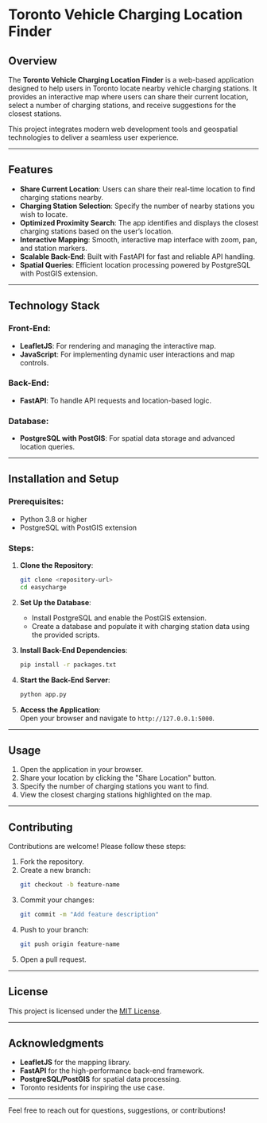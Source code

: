 # Toronto Vehicle Charging Location Finder  

## Overview  
The **Toronto Vehicle Charging Location Finder** is a web-based application designed to help users in Toronto locate nearby vehicle charging stations. It provides an interactive map where users can share their current location, select a number of charging stations, and receive suggestions for the closest stations.  

This project integrates modern web development tools and geospatial technologies to deliver a seamless user experience.  

---

## Features  
- **Share Current Location**: Users can share their real-time location to find charging stations nearby.  
- **Charging Station Selection**: Specify the number of nearby stations you wish to locate.  
- **Optimized Proximity Search**: The app identifies and displays the closest charging stations based on the user’s location.  
- **Interactive Mapping**: Smooth, interactive map interface with zoom, pan, and station markers.  
- **Scalable Back-End**: Built with FastAPI for fast and reliable API handling.  
- **Spatial Queries**: Efficient location processing powered by PostgreSQL with PostGIS extension.  

---

## Technology Stack  
### Front-End:  
- **LeafletJS**: For rendering and managing the interactive map.  
- **JavaScript**: For implementing dynamic user interactions and map controls.  

### Back-End:  
- **FastAPI**: To handle API requests and location-based logic.  

### Database:  
- **PostgreSQL with PostGIS**: For spatial data storage and advanced location queries.  

---

## Installation and Setup  

### Prerequisites:  
- Python 3.8 or higher  
- PostgreSQL with PostGIS extension  

### Steps:  

1. **Clone the Repository**:  
   ```bash
   git clone <repository-url>
   cd easycharge
   ```  

2. **Set Up the Database**:  
   - Install PostgreSQL and enable the PostGIS extension.  
   - Create a database and populate it with charging station data using the provided scripts.  

3. **Install Back-End Dependencies**:  
   ```bash
   pip install -r packages.txt
   ```  

4. **Start the Back-End Server**:  
   ```bash
   python app.py
   ```  
5. **Access the Application**:  
   Open your browser and navigate to `http://127.0.0.1:5000`.  

---

## Usage  
1. Open the application in your browser.  
2. Share your location by clicking the "Share Location" button.  
3. Specify the number of charging stations you want to find.  
4. View the closest charging stations highlighted on the map.  

---

## Contributing  
Contributions are welcome! Please follow these steps:  
1. Fork the repository.  
2. Create a new branch:  
   ```bash
   git checkout -b feature-name
   ```  
3. Commit your changes:  
   ```bash
   git commit -m "Add feature description"
   ```  
4. Push to your branch:  
   ```bash
   git push origin feature-name
   ```  
5. Open a pull request.  

---

## License  
This project is licensed under the [MIT License](LICENSE).  

---

## Acknowledgments  
- **LeafletJS** for the mapping library.  
- **FastAPI** for the high-performance back-end framework.  
- **PostgreSQL/PostGIS** for spatial data processing.  
- Toronto residents for inspiring the use case.  

---  

Feel free to reach out for questions, suggestions, or contributions!

